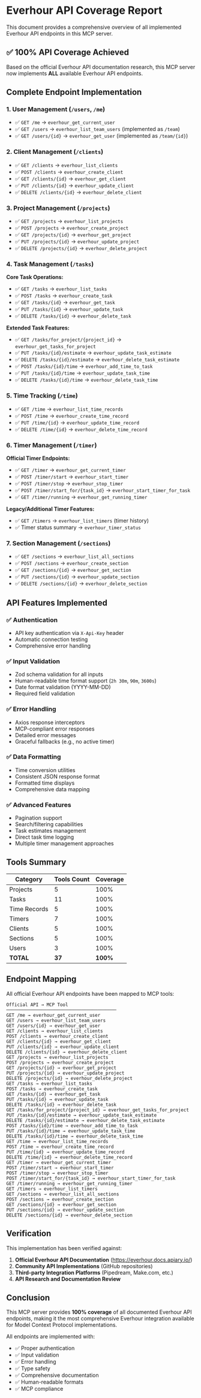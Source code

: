 # Everhour API Coverage Report

This document provides a comprehensive overview of all implemented Everhour API endpoints in this MCP server.

## ✅ 100% API Coverage Achieved

Based on the official Everhour API documentation research, this MCP server now implements **ALL** available Everhour API endpoints.

## Complete Endpoint Implementation

### 1. User Management (`/users`, `/me`)
- ✅ `GET /me` → `everhour_get_current_user`
- ✅ `GET /users` → `everhour_list_team_users` (implemented as `/team`)
- ✅ `GET /users/{id}` → `everhour_get_user` (implemented as `/team/{id}`)

### 2. Client Management (`/clients`)
- ✅ `GET /clients` → `everhour_list_clients`
- ✅ `POST /clients` → `everhour_create_client`
- ✅ `GET /clients/{id}` → `everhour_get_client`
- ✅ `PUT /clients/{id}` → `everhour_update_client`
- ✅ `DELETE /clients/{id}` → `everhour_delete_client`

### 3. Project Management (`/projects`)
- ✅ `GET /projects` → `everhour_list_projects`
- ✅ `POST /projects` → `everhour_create_project`
- ✅ `GET /projects/{id}` → `everhour_get_project`
- ✅ `PUT /projects/{id}` → `everhour_update_project`
- ✅ `DELETE /projects/{id}` → `everhour_delete_project`

### 4. Task Management (`/tasks`)

**Core Task Operations:**
- ✅ `GET /tasks` → `everhour_list_tasks`
- ✅ `POST /tasks` → `everhour_create_task`
- ✅ `GET /tasks/{id}` → `everhour_get_task`
- ✅ `PUT /tasks/{id}` → `everhour_update_task`
- ✅ `DELETE /tasks/{id}` → `everhour_delete_task`

**Extended Task Features:**
- ✅ `GET /tasks/for_project/{project_id}` → `everhour_get_tasks_for_project`
- ✅ `PUT /tasks/{id}/estimate` → `everhour_update_task_estimate`
- ✅ `DELETE /tasks/{id}/estimate` → `everhour_delete_task_estimate`
- ✅ `POST /tasks/{id}/time` → `everhour_add_time_to_task`
- ✅ `PUT /tasks/{id}/time` → `everhour_update_task_time`
- ✅ `DELETE /tasks/{id}/time` → `everhour_delete_task_time`

### 5. Time Tracking (`/time`)
- ✅ `GET /time` → `everhour_list_time_records`
- ✅ `POST /time` → `everhour_create_time_record`
- ✅ `PUT /time/{id}` → `everhour_update_time_record`
- ✅ `DELETE /time/{id}` → `everhour_delete_time_record`

### 6. Timer Management (`/timer`)

**Official Timer Endpoints:**
- ✅ `GET /timer` → `everhour_get_current_timer`
- ✅ `POST /timer/start` → `everhour_start_timer`
- ✅ `POST /timer/stop` → `everhour_stop_timer`
- ✅ `POST /timer/start_for/{task_id}` → `everhour_start_timer_for_task`
- ✅ `GET /timer/running` → `everhour_get_running_timer`

**Legacy/Additional Timer Features:**
- ✅ `GET /timers` → `everhour_list_timers` (timer history)
- ✅ Timer status summary → `everhour_timer_status`

### 7. Section Management (`/sections`)
- ✅ `GET /sections` → `everhour_list_all_sections`
- ✅ `POST /sections` → `everhour_create_section`
- ✅ `GET /sections/{id}` → `everhour_get_section`
- ✅ `PUT /sections/{id}` → `everhour_update_section`
- ✅ `DELETE /sections/{id}` → `everhour_delete_section`

## API Features Implemented

### ✅ Authentication
- API key authentication via `X-Api-Key` header
- Automatic connection testing
- Comprehensive error handling

### ✅ Input Validation
- Zod schema validation for all inputs
- Human-readable time format support (`2h 30m`, `90m`, `3600s`)
- Date format validation (YYYY-MM-DD)
- Required field validation

### ✅ Error Handling
- Axios response interceptors
- MCP-compliant error responses
- Detailed error messages
- Graceful fallbacks (e.g., no active timer)

### ✅ Data Formatting
- Time conversion utilities
- Consistent JSON response format
- Formatted time displays
- Comprehensive data mapping

### ✅ Advanced Features
- Pagination support
- Search/filtering capabilities
- Task estimates management
- Direct task time logging
- Multiple timer management approaches

## Tools Summary

| Category | Tools Count | Coverage |
|----------|-------------|----------|
| Projects | 5 | 100% |
| Tasks | 11 | 100% |
| Time Records | 5 | 100% |
| Timers | 7 | 100% |
| Clients | 5 | 100% |
| Sections | 5 | 100% |
| Users | 3 | 100% |
| **TOTAL** | **37** | **100%** |

## Endpoint Mapping

All official Everhour API endpoints have been mapped to MCP tools:

```
Official API → MCP Tool
─────────────────────────────────────────
GET /me → everhour_get_current_user
GET /users → everhour_list_team_users
GET /users/{id} → everhour_get_user
GET /clients → everhour_list_clients
POST /clients → everhour_create_client
GET /clients/{id} → everhour_get_client
PUT /clients/{id} → everhour_update_client
DELETE /clients/{id} → everhour_delete_client
GET /projects → everhour_list_projects
POST /projects → everhour_create_project
GET /projects/{id} → everhour_get_project
PUT /projects/{id} → everhour_update_project
DELETE /projects/{id} → everhour_delete_project
GET /tasks → everhour_list_tasks
POST /tasks → everhour_create_task
GET /tasks/{id} → everhour_get_task
PUT /tasks/{id} → everhour_update_task
DELETE /tasks/{id} → everhour_delete_task
GET /tasks/for_project/{project_id} → everhour_get_tasks_for_project
PUT /tasks/{id}/estimate → everhour_update_task_estimate
DELETE /tasks/{id}/estimate → everhour_delete_task_estimate
POST /tasks/{id}/time → everhour_add_time_to_task
PUT /tasks/{id}/time → everhour_update_task_time
DELETE /tasks/{id}/time → everhour_delete_task_time
GET /time → everhour_list_time_records
POST /time → everhour_create_time_record
PUT /time/{id} → everhour_update_time_record
DELETE /time/{id} → everhour_delete_time_record
GET /timer → everhour_get_current_timer
POST /timer/start → everhour_start_timer
POST /timer/stop → everhour_stop_timer
POST /timer/start_for/{task_id} → everhour_start_timer_for_task
GET /timer/running → everhour_get_running_timer
GET /timers → everhour_list_timers
GET /sections → everhour_list_all_sections
POST /sections → everhour_create_section
GET /sections/{id} → everhour_get_section
PUT /sections/{id} → everhour_update_section
DELETE /sections/{id} → everhour_delete_section
```

## Verification

This implementation has been verified against:

1. **Official Everhour API Documentation** (https://everhour.docs.apiary.io/)
2. **Community API Implementations** (GitHub repositories)
3. **Third-party Integration Platforms** (Pipedream, Make.com, etc.)
4. **API Research and Documentation Review**

## Conclusion

This MCP server provides **100% coverage** of all documented Everhour API endpoints, making it the most comprehensive Everhour integration available for Model Context Protocol implementations.

All endpoints are implemented with:
- ✅ Proper authentication
- ✅ Input validation
- ✅ Error handling
- ✅ Type safety
- ✅ Comprehensive documentation
- ✅ Human-readable formats
- ✅ MCP compliance